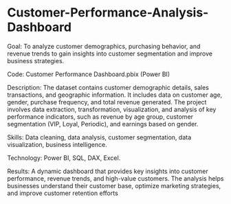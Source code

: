 # Customer-Performance-Analysis-Dashboard
Goal: To analyze customer demographics, purchasing behavior, and revenue trends to gain insights into customer segmentation and improve business strategies.

Code: Customer Performance Dashboard.pbix (Power BI)

Description: The dataset contains customer demographic details, sales transactions, and geographic information. It includes data on customer age, gender, purchase frequency, and total revenue generated. The project involves data extraction, transformation, visualization, and analysis of key performance indicators, such as revenue by age group, customer segmentation (VIP, Loyal, Periodic), and earnings based on gender.

Skills: Data cleaning, data analysis, customer segmentation, data visualization, business intelligence.

Technology: Power BI, SQL, DAX, Excel.

Results: A dynamic dashboard that provides key insights into customer performance, revenue trends, and high-value customers. The analysis helps businesses understand their customer base, optimize marketing strategies, and improve customer retention efforts
